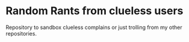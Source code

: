 # Random Rants from clueless users

Repository to sandbox clueless complains or just trolling from my other repositories.
